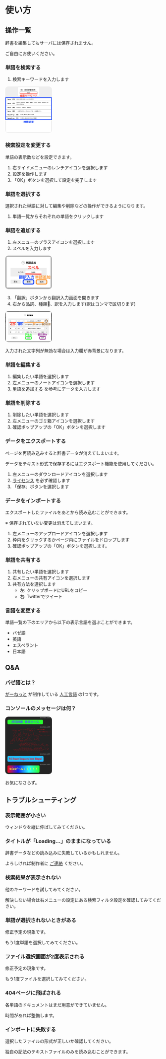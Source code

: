 # 使い方

## 操作一覧

辞書を編集してもサーバには保存されません。

ご自由にお使いください。

### 単語を検索する

1. 検索キーワードを入力します

<img src="lib/img/docs/search_keyword.png" style="border-radius: 10px; width: 30%;">

### 検索設定を変更する

単語の表示数などを設定できます。

1. 右サイドメニューのレンチアイコンを選択します
2. 設定を操作します
3. 「OK」ボタンを選択して設定を完了します

### 単語を選択する

選択された単語に対して編集や削除などの操作ができるようになります。

1. 単語一覧からそれぞれの単語をクリックします

### 単語を追加する

1. 左メニューのプラスアイコンを選択します
2. スペルを入力します

<img src="lib/img/docs/word_addition_top.png" style="border-radius: 10px; width: 30%;">

3. 「翻訳」ボタンから翻訳入力画面を開きます
4. 右から品詞、種類、訳を入力します(訳はコンマで区切ります)

<img src="lib/img/docs/word_addition_translation.png" style="border-radius: 10px; width: 30%;">

入力された文字列が無効な場合は入力欄が赤背景になります。

### 単語を編集する

1. 編集したい単語を選択します
2. 左メニューのノートアイコンを選択します
3. [単語を追加する](###単語を追加する) を参考にデータを入力します

### 単語を削除する

1. 削除したい単語を選択します
2. 左メニューのゴミ箱アイコンを選択します
3. 確認ポップアップの「OK」ボタンを選択します

### データをエクスポートする

ページを再読み込みすると辞書データが消えてしまいます。

データをテキスト形式で保存するにはエクスポート機能を使用してください。

1. 左メニューのダウンロードアイコンを選択します
2. [ライセンス](README.md#ライセンス) を必ず確認します
3. 「保存」ボタンを選択します

### データをインポートする

エクスポートしたファイルをあとから読み込むことができます。

※ 保存されていない変更は消えてしまいます。

1. 左メニューのアップロードアイコンを選択します
2. 枠内をクリックするかページ内にファイルをドロップします
3. 確認ポップアップの「OK」ボタンを選択します。

### 単語を共有する

1. 共有したい単語を選択します
2. 右メニューの共有アイコンを選択します
3. 共有方法を選択します
    - 左: クリップボードにURLをコピー
    - 右: Twitterでツイート

### 言語を変更する

単語一覧の下のエリアから以下の表示言語を選ぶことができます。

- バゼ語
- 英語
- エスペラント
- 日本語

## Q&A

### バゼ語とは？

[がーねっと](https://twitter.com/Garnet3106) が制作している [人工言語](https://ja.wikipedia.org/wiki/人工言語) の1つです。

### コンソールのメッセージは何？

<img src="lib/img/docs/console_messages.png" style="border-radius: 10px; width: 30%;">

お気になさらず。

## トラブルシューティング

### 表示範囲が小さい

ウィンドウを縦に伸ばしてみてください。

### タイトルが「Loading...」のままになっている

辞書データなどの読み込みに失敗しているかもしれません。

よろしければ制作者に [ご連絡](README.md#連絡先) ください。

### 検索結果が表示されない

他のキーワードを試してみてください。

解決しない場合は右メニューの設定にある検索フィルタ設定を確認してみてください。

### 単語が選択されないときがある

修正予定の現象です。

もう1度単語を選択してみてください。

### ファイル選択画面が2度表示される

修正予定の現象です。

もう1度ファイルを選択してみてください。

### 404ページに飛ばされる

各単語のドキュメントはまだ用意ができていません。

時間があれば整備します。

### インポートに失敗する

選択したファイルの形式が正しいか確認してください。

独自の記法のテキストファイルのみを読み込むことができます。
